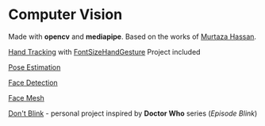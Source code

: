 # Computer Vision
Made with **opencv** and **mediapipe**. Based on the works of [Murtaza Hassan](https://www.youtube.com/watch?v=01sAkU_NvOY&t=2s&ab_channel=freeCodeCamp.org "Advanced Computer Vision with Python").

[Hand Tracking](./HandTracking) with [FontSizeHandGesture](./HandTracking/FontSizeHandGesture.py) Project included

[Pose Estimation](./PoseEstimation)

[Face Detection](./FaceDetection)

[Face Mesh](./FaceMesh)

[Don't Blink](./DontBlink) - personal project inspired by **Doctor Who** series (*Episode Blink*)
